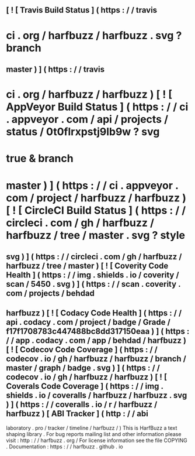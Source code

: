 [
!
[
Travis
Build
Status
]
(
https
:
/
/
travis
-
ci
.
org
/
harfbuzz
/
harfbuzz
.
svg
?
branch
=
master
)
]
(
https
:
/
/
travis
-
ci
.
org
/
harfbuzz
/
harfbuzz
)
[
!
[
AppVeyor
Build
Status
]
(
https
:
/
/
ci
.
appveyor
.
com
/
api
/
projects
/
status
/
0t0flrxpstj9lb9w
?
svg
=
true
&
branch
=
master
)
]
(
https
:
/
/
ci
.
appveyor
.
com
/
project
/
harfbuzz
/
harfbuzz
)
[
!
[
CircleCI
Build
Status
]
(
https
:
/
/
circleci
.
com
/
gh
/
harfbuzz
/
harfbuzz
/
tree
/
master
.
svg
?
style
=
svg
)
]
(
https
:
/
/
circleci
.
com
/
gh
/
harfbuzz
/
harfbuzz
/
tree
/
master
)
[
!
[
Coverity
Code
Health
]
(
https
:
/
/
img
.
shields
.
io
/
coverity
/
scan
/
5450
.
svg
)
]
(
https
:
/
/
scan
.
coverity
.
com
/
projects
/
behdad
-
harfbuzz
)
[
!
[
Codacy
Code
Health
]
(
https
:
/
/
api
.
codacy
.
com
/
project
/
badge
/
Grade
/
f17f1708783c447488bc8dd317150eaa
)
]
(
https
:
/
/
app
.
codacy
.
com
/
app
/
behdad
/
harfbuzz
)
[
!
[
Codecov
Code
Coverage
]
(
https
:
/
/
codecov
.
io
/
gh
/
harfbuzz
/
harfbuzz
/
branch
/
master
/
graph
/
badge
.
svg
)
]
(
https
:
/
/
codecov
.
io
/
gh
/
harfbuzz
/
harfbuzz
)
[
!
[
Coverals
Code
Coverage
]
(
https
:
/
/
img
.
shields
.
io
/
coveralls
/
harfbuzz
/
harfbuzz
.
svg
)
]
(
https
:
/
/
coveralls
.
io
/
r
/
harfbuzz
/
harfbuzz
)
[
ABI
Tracker
]
(
http
:
/
/
abi
-
laboratory
.
pro
/
tracker
/
timeline
/
harfbuzz
/
)
This
is
HarfBuzz
a
text
shaping
library
.
For
bug
reports
mailing
list
and
other
information
please
visit
:
http
:
/
/
harfbuzz
.
org
/
For
license
information
see
the
file
COPYING
.
Documentation
:
https
:
/
/
harfbuzz
.
github
.
io
